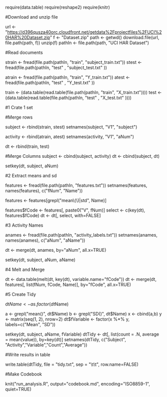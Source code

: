 require(data.table)
require(reshape2)
require(knitr)

#Download and unzip file

url <- "https://d396qusza40orc.cloudfront.net/getdata%2Fprojectfiles%2FUCI%20HAR%20Dataset.zip"
f <- "Dataset.zip"
path <- getwd()
download.file(url, file.path(path, f))
unzip(f)
pathIn <- file.path(path, "UCI HAR Dataset")

#Read documents

strain <- fread(file.path(pathIn, "train", "subject_train.txt"))
stest  <- fread(file.path(pathIn, "test" , "subject_test.txt" ))

atrain <- fread(file.path(pathIn, "train", "Y_train.txt"))
atest  <- fread(file.path(pathIn, "test" , "Y_test.txt" ))

train <- (data.table(read.table(file.path(pathIn, "train", "X_train.txt"))))
test  <- (data.table(read.table(file.path(pathIn, "test" , "X_test.txt" ))))

#1 Crate 1 set

#Merge rows 

subject <- rbind(strain, stest)
setnames(subject, "V1", "subject")

activity <- rbind(atrain, atest)
setnames(activity, "V1", "aNum")

dt <- rbind(train, test)

#Merge Columns
subject <- cbind(subject, activity)
dt <- cbind(subject, dt)

setkey(dt, subject, aNum)

#2 Extract means and sd

features <- fread(file.path(pathIn, "features.txt"))
setnames(features, names(features), c("fNum", "Name"))

features <- features[grepl("mean\\(\\)|std", Name)]

features$fCode <- features[, paste0("V", fNum)]
select <- c(key(dt), features$fCode)
dt <- dt[, select, with=FALSE]

#3 Activity Names

anames <- fread(file.path(pathIn, "activity_labels.txt"))
setnames(anames, names(anames), c("aNum", "aName"))

dt <- merge(dt, anames, by="aNum", all.x=TRUE)

setkey(dt, subject, aNum, aName)

#4 Melt and Merge

dt <- data.table(melt(dt, key(dt), variable.name="fCode"))
dt <- merge(dt, features[, list(fNum, fCode, Name)], by="fCode", all.x=TRUE)

#5 Create Tidy

dt$Name <- as.factor(dt$Name)

a <- grepl("mean()", dt$Name)
b <- grepl("SD()", dt$Name)
x <- cbind(a,b)
y <- matrix(seq(1, 2), nrow=2)
dt$fVariable <- factor(x %*% y, labels=c("Mean", "SD"))

setkey(dt, subject, aName, fVariable)
dtTidy <- dt[, list(count = .N, average = mean(value)), by=key(dt)]
setnames(dtTidy, c("Subject", "Activity","Variable","Count","Average"))


#Write results in table

write.table(dtTidy, file = "tidy.txt", sep = "\t\t", row.name=FALSE)

#Make Codebook

knit("run_analysis.R", output="codebook.md", encoding="ISO8859-1", quiet=TRUE)
